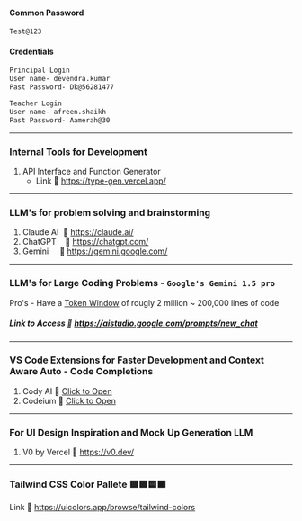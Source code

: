 #### Common Password
```
Test@123
```
#### Credentials
```markdown
Principal Login
User name- devendra.kumar
Past Password- Dk@56281477 

Teacher Login
User name- afreen.shaikh
Past Password- Aamerah@30
```
---
### Internal Tools for Development
1. API Interface and Function Generator
   - Link 🔗 https://type-gen.vercel.app/
---
### LLM's for problem solving and brainstorming
1. Claude AI  🔗 https://claude.ai/
2. ChatGPT    🔗 https://chatgpt.com/
3. Gemini     🔗 https://gemini.google.com/
---
### LLM's for Large Coding Problems - `Google's Gemini 1.5 pro`
Pro's - Have a [Token Window](https://blog.mlq.ai/tokens-context-window-llms/#:~:text=Tokens%20are%20the%20basic%20building,broken%20down%20(i.e.%20tokenized)) of rougly 2 million ~ 200,000 lines of code
##### Link to Access 🔗 https://aistudio.google.com/prompts/new_chat
---
### VS Code Extensions for Faster Development and Context Aware Auto - Code Completions
1. Cody AI 🔗 <a href="https://marketplace.visualstudio.com/items?itemName=sourcegraph.cody-ai" target="_blank">Click to Open</a>
2. Codeium 🔗 <a href="https://marketplace.visualstudio.com/items?itemName=Codeium.codeium" target="_blank">Click to Open</a>
---
### For UI Design Inspiration and Mock Up Generation LLM
1. V0 by Vercel 🔗 https://v0.dev/
---
### Tailwind CSS Color Pallete 🟥🟩🟨🟧
Link 🔗 https://uicolors.app/browse/tailwind-colors

